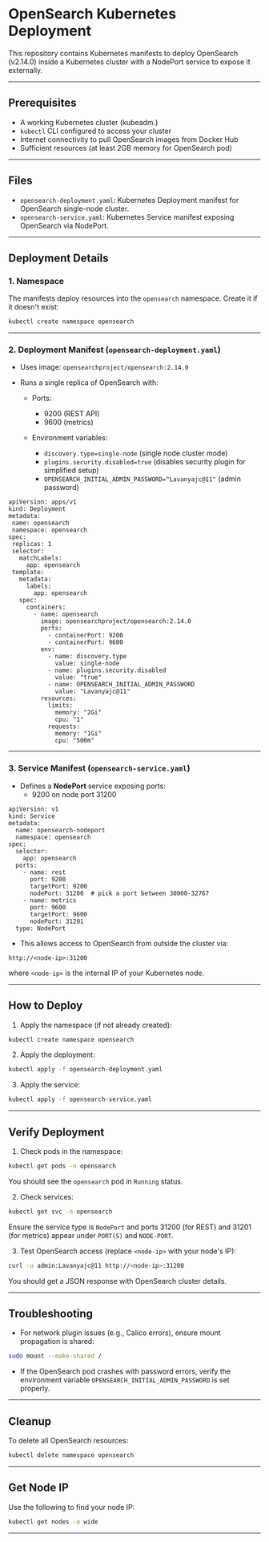 # OpenSearch Kubernetes Deployment

This repository contains Kubernetes manifests to deploy OpenSearch (v2.14.0) inside a Kubernetes cluster with a NodePort service to expose it externally.

---

## Prerequisites

- A working Kubernetes cluster (kubeadm.)
- `kubectl` CLI configured to access your cluster
- Internet connectivity to pull OpenSearch images from Docker Hub
- Sufficient resources (at least 2GB memory for OpenSearch pod)

---

## Files

- `opensearch-deployment.yaml`: Kubernetes Deployment manifest for OpenSearch single-node cluster.
- `opensearch-service.yaml`: Kubernetes Service manifest exposing OpenSearch via NodePort.

---

## Deployment Details

### 1. Namespace

The manifests deploy resources into the `opensearch` namespace. Create it if it doesn't exist:

```bash
kubectl create namespace opensearch
````

---

### 2. Deployment Manifest (`opensearch-deployment.yaml`)

* Uses image: `opensearchproject/opensearch:2.14.0`

* Runs a single replica of OpenSearch with:

  * Ports:

    * 9200 (REST API)
    * 9600 (metrics)

  * Environment variables:
    * `discovery.type=single-node` (single node cluster mode)
    * `plugins.security.disabled=true` (disables security plugin for simplified setup)
    * `OPENSEARCH_INITIAL_ADMIN_PASSWORD="Lavanyajc@11"` (admin password)
 ```
apiVersion: apps/v1
kind: Deployment
metadata:
  name: opensearch
  namespace: opensearch
spec:
  replicas: 1
  selector:
    matchLabels:
      app: opensearch
  template:
    metadata:
      labels:
        app: opensearch
    spec:
      containers:
        - name: opensearch
          image: opensearchproject/opensearch:2.14.0
          ports:
            - containerPort: 9200
            - containerPort: 9600
          env:
            - name: discovery.type
              value: single-node
            - name: plugins.security.disabled
              value: "true"
            - name: OPENSEARCH_INITIAL_ADMIN_PASSWORD
              value: "Lavanyajc@11"
          resources:
            limits:
              memory: "2Gi"
              cpu: "1"
            requests:
              memory: "1Gi"
              cpu: "500m"
  ```
---

### 3. Service Manifest (`opensearch-service.yaml`)
* Defines a **NodePort** service exposing ports:
  * 9200 on node port 31200
 
```
apiVersion: v1
kind: Service
metadata:
  name: opensearch-nodeport
  namespace: opensearch
spec:
  selector:
    app: opensearch
  ports:
    - name: rest
      port: 9200
      targetPort: 9200
      nodePort: 31200  # pick a port between 30000-32767
    - name: metrics
      port: 9600
      targetPort: 9600
      nodePort: 31201
  type: NodePort
```

* This allows access to OpenSearch from outside the cluster via:
```
http://<node-ip>:31200
```

where `<node-ip>` is the internal IP of your Kubernetes node.

---

## How to Deploy
1. Apply the namespace (if not already created):

```bash
kubectl create namespace opensearch
```

2. Apply the deployment:
```bash
kubectl apply -f opensearch-deployment.yaml
```

3. Apply the service:
```bash
kubectl apply -f opensearch-service.yaml
```

---

## Verify Deployment

1. Check pods in the namespace:

```bash
kubectl get pods -n opensearch
```

You should see the `opensearch` pod in `Running` status.

2. Check services:
```bash
kubectl get svc -n opensearch
```

Ensure the service type is `NodePort` and ports 31200 (for REST) and 31201 (for metrics) appear under `PORT(S)` and `NODE-PORT`.

3. Test OpenSearch access (replace `<node-ip>` with your node's IP):

```bash
curl -u admin:Lavanyajc@11 http://<node-ip>:31200
```

You should get a JSON response with OpenSearch cluster details.

---

## Troubleshooting
* For network plugin issues (e.g., Calico errors), ensure mount propagation is shared:
```bash
sudo mount --make-shared /
```

* If the OpenSearch pod crashes with password errors, verify the environment variable `OPENSEARCH_INITIAL_ADMIN_PASSWORD` is set properly.

---

## Cleanup
To delete all OpenSearch resources:

```bash
kubectl delete namespace opensearch
```

---

## Get Node IP
Use the following to find your node IP:

```bash
kubectl get nodes -o wide
```

---

